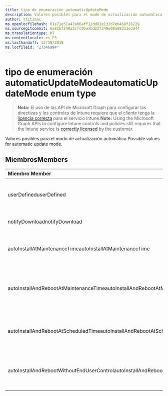```yaml
---
title: tipo de enumeración automaticUpdateMode
description: Valores posibles para el modo de actualización automática.
author: tfitzmac
ms.openlocfilehash: 01e71e51a47a06aff12dd82e132d7eb468f26229
ms.sourcegitcommit: 6a82bf240a3cfc0baabd227349e08a08311e3d44
ms.translationtype: MT
ms.contentlocale: es-ES
ms.lasthandoff: 12/18/2018
ms.locfileid: "27346994"
---
```

# <a name="automaticupdatemode-enum-type"></a><span data-ttu-id="29699-103">tipo de enumeración automaticUpdateMode</span><span class="sxs-lookup"><span data-stu-id="29699-103">automaticUpdateMode enum type</span></span>

> <span data-ttu-id="29699-104">**Nota:** El uso de las API de Microsoft Graph para configurar las directivas y los controles de Intune requiere que el cliente tenga la [licencia correcta](https://go.microsoft.com/fwlink/?linkid=839381) para el servicio Intune.</span><span class="sxs-lookup"><span data-stu-id="29699-104">**Note:** Using the Microsoft Graph APIs to configure Intune controls and policies still requires that the Intune service is [correctly licensed](https://go.microsoft.com/fwlink/?linkid=839381) by the customer.</span></span>

<span data-ttu-id="29699-105">Valores posibles para el modo de actualización automática.</span><span class="sxs-lookup"><span data-stu-id="29699-105">Possible values for automatic update mode.</span></span>
## <a name="members"></a><span data-ttu-id="29699-106">Miembros</span><span class="sxs-lookup"><span data-stu-id="29699-106">Members</span></span>
|<span data-ttu-id="29699-107">Miembro	</span><span class="sxs-lookup"><span data-stu-id="29699-107">Member</span></span>|<span data-ttu-id="29699-108">Valor</span><span class="sxs-lookup"><span data-stu-id="29699-108">Value</span></span>|<span data-ttu-id="29699-109">Descripción</span><span class="sxs-lookup"><span data-stu-id="29699-109">Description</span></span>|
|:---|:---|:---|
|<span data-ttu-id="29699-110">userDefined</span><span class="sxs-lookup"><span data-stu-id="29699-110">userDefined</span></span>|<span data-ttu-id="29699-111">0</span><span class="sxs-lookup"><span data-stu-id="29699-111">0</span></span>|<span data-ttu-id="29699-112">Definido por el usuario, valor predeterminado, sin intención.</span><span class="sxs-lookup"><span data-stu-id="29699-112">User Defined, default value, no intent.</span></span>|
|<span data-ttu-id="29699-113">notifyDownload</span><span class="sxs-lookup"><span data-stu-id="29699-113">notifyDownload</span></span>|<span data-ttu-id="29699-114">1</span><span class="sxs-lookup"><span data-stu-id="29699-114">1</span></span>|<span data-ttu-id="29699-115">Notificar al descargarlos.</span><span class="sxs-lookup"><span data-stu-id="29699-115">Notify on download.</span></span>|
|<span data-ttu-id="29699-116">autoInstallAtMaintenanceTime</span><span class="sxs-lookup"><span data-stu-id="29699-116">autoInstallAtMaintenanceTime</span></span>|<span data-ttu-id="29699-117">2</span><span class="sxs-lookup"><span data-stu-id="29699-117">2</span></span>|<span data-ttu-id="29699-118">Instalación automática en tiempo de mantenimiento.</span><span class="sxs-lookup"><span data-stu-id="29699-118">Auto-install at maintenance time.</span></span>|
|<span data-ttu-id="29699-119">autoInstallAndRebootAtMaintenanceTime</span><span class="sxs-lookup"><span data-stu-id="29699-119">autoInstallAndRebootAtMaintenanceTime</span></span>|<span data-ttu-id="29699-120">3</span><span class="sxs-lookup"><span data-stu-id="29699-120">3</span></span>|<span data-ttu-id="29699-121">La instalación automática y reinicie el equipo en el momento de mantenimiento.</span><span class="sxs-lookup"><span data-stu-id="29699-121">Auto-install and reboot at maintenance time.</span></span>|
|<span data-ttu-id="29699-122">autoInstallAndRebootAtScheduledTime</span><span class="sxs-lookup"><span data-stu-id="29699-122">autoInstallAndRebootAtScheduledTime</span></span>|<span data-ttu-id="29699-123">4</span><span class="sxs-lookup"><span data-stu-id="29699-123">4</span></span>|<span data-ttu-id="29699-124">La instalación automática y reinicie el equipo en la hora programada.</span><span class="sxs-lookup"><span data-stu-id="29699-124">Auto-install and reboot at scheduled time.</span></span>|
|<span data-ttu-id="29699-125">autoInstallAndRebootWithoutEndUserControl</span><span class="sxs-lookup"><span data-stu-id="29699-125">autoInstallAndRebootWithoutEndUserControl</span></span>|<span data-ttu-id="29699-126">5</span><span class="sxs-lookup"><span data-stu-id="29699-126">5</span></span>|<span data-ttu-id="29699-127">La instalación automática y reiniciar sin control de usuario final</span><span class="sxs-lookup"><span data-stu-id="29699-127">Auto-install and restart without end-user control</span></span>|



